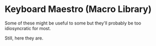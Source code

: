 # Keyboard Maestro (Macro Library)

Some of these might be useful to some but they'll probably be too idiosyncratic for most.  

Still, here they are.

